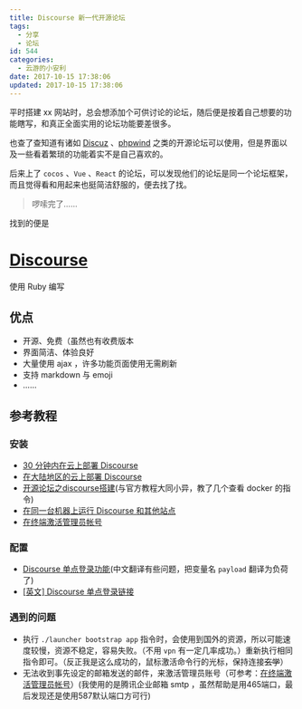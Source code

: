 ```yaml
---
title: Discourse 新一代开源论坛
tags:
  - 分享
  - 论坛
id: 544
categories:
  - 云游的小安利
date: 2017-10-15 17:38:06
updated: 2017-10-15 17:38:06
---
```


平时搭建 xx 网站时，总会想添加个可供讨论的论坛，随后便是按着自己想要的功能瞎写，和真正全面实用的论坛功能要差很多。

也查了查知道有诸如 [Discuz](http://www.discuz.net/forum.php) 、[phpwind](http://www.phpwind.net/) 之类的开源论坛可以使用，但是界面以及一些看着繁琐的功能着实不是自己喜欢的。

<!-- more -->

后来上了 `cocos` 、`Vue` 、`React` 的论坛，可以发现他们的论坛是同一个论坛框架，而且觉得看和用起来也挺简洁舒服的，便去找了找。

> 啰嗦完了……

找到的便是

# [Discourse](https://www.discourse.org/)

使用 Ruby 编写

## 优点

- 开源、免费（虽然也有收费版本
- 界面简洁、体验良好
- 大量使用 ajax ，许多功能页面使用无需刷新
- 支持 markdown 与 emoji
- ……

## 参考教程

### 安装

- [30 分钟内在云上部署 Discourse](https://meta.discoursecn.org/t/topic/26)
- [在大陆地区的云上部署 Discourse](https://meta.discoursecn.org/t/topic/28)
- [开源论坛之discourse搭建](http://itfish.net/article/52781.html)(与官方教程大同小异，教了几个查看 docker 的指令)
- [在同一台机器上运行 Discourse 和其他站点](https://meta.discoursecn.org/t/topic/684)
- [在终端激活管理员帐号](https://meta.discourse.org/t/create-admin-account-from-console/17274)

### 配置

- [Discourse 单点登录功能](https://meta.discoursecn.org/t/topic/52)(中文翻译有些问题，把变量名 `payload` 翻译为负荷了)
- [[英文] Discourse 单点登录链接](https://meta.discourse.org/t/official-single-sign-on-for-discourse-sso/13045)

### 遇到的问题

- 执行 `./launcher bootstrap app` 指令时，会使用到国外的资源，所以可能速度较慢，资源不稳定，容易失败。（不用 `vpn` 有一定几率成功。）重新执行相同指令即可。（反正我是这么成功的，鼠标激活命令行的光标，保持连接~~玄学~~）
- 无法收到事先设定的邮箱发送的邮件，来激活管理员账号（可参考：[在终端激活管理员帐号](https://meta.discourse.org/t/create-admin-account-from-console/17274)）(我使用的是腾讯企业邮箱 smtp ，虽然帮助是用465端口，最后发现还是使用587默认端口方可行)
